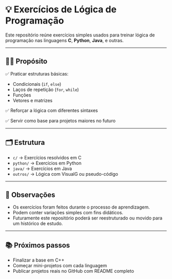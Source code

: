 # 💡 Exercícios de Lógica de Programação

Este repositório reúne exercícios simples usados para treinar lógica de programação nas linguagens **C**, **Python**, **Java**, e outras.

---

## 👨‍💻 Propósito

✅ Praticar estruturas básicas:
- Condicionais (`if`, `else`)
- Laços de repetição (`for`, `while`)
- Funções
- Vetores e matrizes

✅ Reforçar a lógica com diferentes sintaxes

✅ Servir como base para projetos maiores no futuro

---

## 🗂️ Estrutura

- `c/` → Exercícios resolvidos em C
- `python/` → Exercícios em Python
- `java/` → Exercícios em Java
- `outros/` → Lógica com VisualG ou pseudo-código

---

## 📌 Observações

- Os exercícios foram feitos durante o processo de aprendizagem.
- Podem conter variações simples com fins didáticos.
- Futuramente este repositório poderá ser reestruturado ou movido para um histórico de estudo.

---

## 📚 Próximos passos

- Finalizar a base em C++
- Começar mini-projetos com cada linguagem
- Publicar projetos reais no GitHub com README completo

